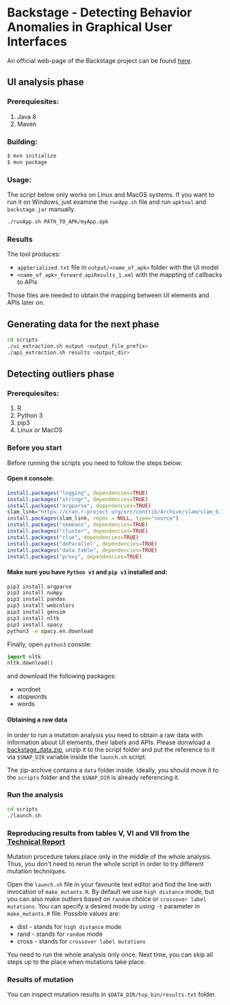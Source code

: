 # Backstage - Detecting Behavior Anomalies in Graphical User Interfaces

An official web-page of the Backstage project can be found [here](https://www.st.cs.uni-saarland.de/appmining/backstage/).

## UI analysis phase

### Prerequiesites:
1. Java 8
2. Maven


### Building:
```bash
$ mvn initialize
$ mvn package
```
### Usage:
The script below only works on Linux and MacOS systems. If you want to run it on Windows, just examine the `runApp.sh` file and run `apktool` and `backstage.jar` manually.
```bash
./runApp.sh PATH_TO_APK/myApp.apk
```

### Results
The tool produces:
* `appSerialized.txt` file in `output/<name_of_apk>` folder with the UI model
* `<name_of_apk>_forward_apiResults_1.xml` with the mappting of callbacks to APIs

Those files are needed to obtain the mapping between UI elements and APIs later on. 

## Generating data for the next phase

```bash
cd scripts
./ui_extraction.sh output <output_file_prefix>
./api_extraction.sh results <output_dir>
```


## Detecting outliers phase 

### Prerequiesites:
1. R
2. Python 3
3. pip3 
4. Linux or MacOS

### Before you start
Before running the scripts you need to follow the steps below:
#### Open `R` console:
```R
install.packages("logging", dependencies=TRUE)
install.packages("stringr", dependencies=TRUE)
install.packages("argparse", dependencies=TRUE)
slam_link="https://cran.r-project.org/src/contrib/Archive/slam/slam_0.1-37.tar.gz"
install.packages(slam_link, repos = NULL, type="source")
install.packages("skmeans", dependencies=TRUE)
install.packages("cluster", dependencies=TRUE)
install.packages("clue", dependencies=TRUE)
install.packages("doParallel", dependencies=TRUE)
install.packages("data.table", dependencies=TRUE)
install.packages("proxy", dependencies=TRUE)
```
####  Make sure you have `Python v3` and `pip v3` installed and: 
```bash
pip3 install argparse
pip3 install numpy
pip3 install pandas
pip3 install webcolors
pip3 install gensim
pip3 install nltk
pip3 install spacy
python3 -m spacy.en.download
```
Finally, open `python3` console:
```python
import nltk
nltk.download()
```
and download the following packages:
* wordnet
* stopwords
* words

#### Obtaining a raw data
In order to run a mutation analysis you need to obtain a raw data with information about UI elements, their labels and APIs.
Please donwload a [backstage_data.zip](https://www.st.cs.uni-saarland.de/~avdiienko/files/backstage_data.zip), unzip it to the script folder and put the reference to it via `$SNAP_DIR` variable inside the `launch.sh` script.

The zip-archive contains a `data` folder inside. Ideally, you should move it to the `scripts` folder and the `$SNAP_DIR` is already referencing it.

### Run the analysis
```bash
cd scripts
./launch.sh
```

### Reproducing results from tables V, VI and VII from the [Technical Report](https://www.st.cs.uni-saarland.de/appmining/backstage/backstage_tech_report.pdf)

Mutation procedure takes place only in the middle of the whole analysis. Thus, you don't need to rerun the whole script in order to try different mutation techniques.

Open the `launch.sh` file in your favourite text editor and find the line with invocation of `make_mutants.R`.
By default we use `high distance` mode, but you can also make outliers based on `random` choice or `crossover label mutations`.
You can specify a desired mode by using `-t` parameter in `make_mutants.R` file. Possible values are:
* dist - stands for `high distance` mode
* rand - stands for `random` mode
* cross - stands for `crossover label mutations`

You need to run the whole analysis only once. Next time, you can skip all steps up to the place when mutations take place.

### Results of mutation
You can inspect mutation results in `$DATA_DIR/top_bin/results.txt` folder.
